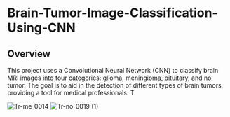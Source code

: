 # Brain-Tumor-Image-Classification-Using-CNN

## Overview

This project uses a Convolutional Neural Network (CNN) to classify brain MRI images into four categories: glioma, meningioma, pituitary, and no tumor. The goal is to aid in the detection of different types of brain tumors, providing a tool for medical professionals. T

![Tr-me_0014](https://github.com/user-attachments/assets/21278fea-d66a-4dd9-809b-d6c3f4b5e294)
![Tr-no_0019 (1)](https://github.com/user-attachments/assets/003eca18-6ab8-4a90-8acb-30a830c98630)
